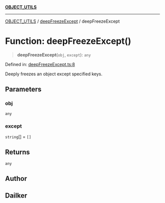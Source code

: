 [**OBJECT_UTILS**](../../README.md)

***

[OBJECT_UTILS](../../README.md) / [deepFreezeExcept](../README.md) / deepFreezeExcept

# Function: deepFreezeExcept()

> **deepFreezeExcept**(`obj`, `except`): `any`

Defined in: [deepFreezeExcept.ts:8](https://github.com/dailker/everyutil/blob/d99125d64df5681bba8d2a0f0d24c32625cbf289/src/object/deepFreezeExcept.ts#L8)

Deeply freezes an object except specified keys.

## Parameters

### obj

`any`

### except

`string`[] = `[]`

## Returns

`any`

## Author

## Dailker
